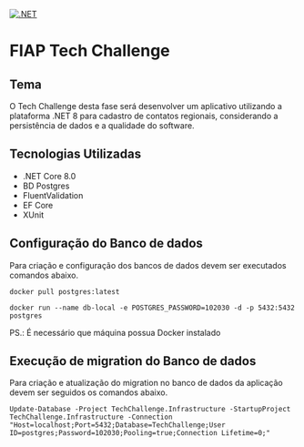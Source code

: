 [![.NET](https://github.com/WGMartins/fiap-tech-challenge-net/actions/workflows/dotnet.yml/badge.svg)](https://github.com/WGMartins/fiap-tech-challenge-net/actions/workflows/dotnet.yml)

# FIAP Tech Challenge

## Tema

O Tech Challenge desta fase será desenvolver um aplicativo utilizando a plataforma .NET 8 para cadastro de contatos regionais, considerando a persistência de dados e a qualidade do software.

## Tecnologias Utilizadas
- .NET Core 8.0
- BD Postgres
- FluentValidation
- EF Core
- XUnit

## Configuração do Banco de dados

Para criação e configuração dos bancos de dados devem ser executados comandos abaixo. 

```
docker pull postgres:latest
```
```
docker run --name db-local -e POSTGRES_PASSWORD=102030 -d -p 5432:5432 postgres
```

PS.: É necessário que máquina possua Docker instalado

## Execução de migration do Banco de dados

Para criação e atualização do migration no banco de dados da aplicação devem ser seguidos os comandos abaixo.

```
Update-Database -Project TechChallenge.Infrastructure -StartupProject TechChallenge.Infrastructure -Connection "Host=localhost;Port=5432;Database=TechChallenge;User ID=postgres;Password=102030;Pooling=true;Connection Lifetime=0;"
```
